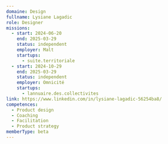 ```yaml
---
domaine: Design
fullname: Lysiane Lagadic
role: Designer
missions:
  - start: 2024-06-20
    end: 2025-03-29
    status: independent
    employer: Malt
    startups:
      - suite.territoriale
  - start: 2024-10-29
    end: 2025-03-29
    status: independent
    employer: Omnicité
    startups:
      - lannuaire.des.collectivites
link: https://www.linkedin.com/in/lysiane-lagadic-56254ba8/
competences:
  - Product design
  - Coaching
  - Facilitation
  - Product strategy
memberType: beta
---
```

